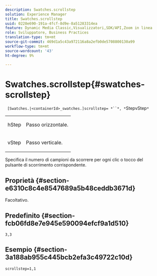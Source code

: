 ```yaml
---
description: Swatches.scrollstep
solution: Experience Manager
title: Swatches.scrollstep
uuid: 0228e690-191a-4fcf-8d9e-8a51283314ea
feature: Dynamic Media Classic,Visualizzatori,SDK/API,Zoom in linea
role: Sviluppatore, Business Practices
translation-type: tm+mt
source-git-commit: 469d1a5c43a972116a8a2efb0de5708800130a99
workflow-type: tm+mt
source-wordcount: '43'
ht-degree: 9%

---
```



# Swatches.scrollstep{#swatches-scrollstep}

` [Swatches.|<containerId>_swatches.]scrollstep= *``*, *`StepvStep`*`

<table id="table_DC890B3CAB6847318081AC74424147B9"> 
 <tbody> 
  <tr> 
   <td> <p> <span class="codeph"> <span class="varname"> hStep</span> </span> </p> </td> 
   <td> <p>Passo orizzontale. </p> </td> 
  </tr> 
  <tr> 
   <td> <p> <span class="codeph"> <span class="varname"> vStep</span> </span> </p> </td> 
   <td> <p>Passo verticale. </p> </td> 
  </tr> 
 </tbody> 
</table>

Specifica il numero di campioni da scorrere per ogni clic o tocco del pulsante di scorrimento corrispondente.

## Proprietà {#section-e6310c8c4e8547689a5b48ceddb3671d}

Facoltativo.

## Predefinito {#section-fcb06fd8e7e945e590094efcf9a1d510}

`3,3`

## Esempio {#section-3a188ab955c445bcb2efa3c49722c10d}

`scrollstep=1,1`
